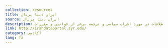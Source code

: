 ```yaml
---
collection: resources
title: ایران دیتا پرتال 
source: ایران دیتا پرتال
description: ایران دیتا پرتال یک پایگاه آنلاین داده است که داده‌های مربوط به علوم اجتماعی ایران را منتشر می‌کند، از جمله داده‌های احتماعی-اقتصادی، داده‌های انتخاباتی، اطلاعات در مورد احزاب سیاسی و ترجمه برخی از قوانین و مقررات. 
link: http://irandataportal.syr.edu/
category: آکادمی 
lang: fa
---
```

